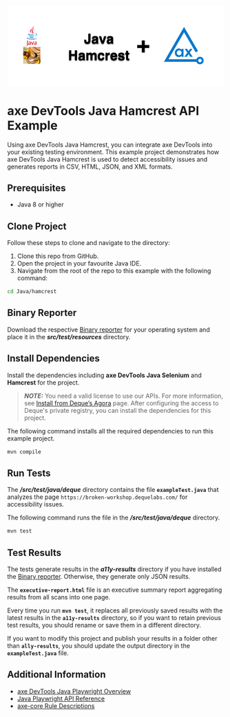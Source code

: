 ![logo](./docs/logo-java-hamcrest.png)

# axe DevTools Java Hamcrest API Example

Using axe DevTools Java Hamcrest, you can integrate axe DevTools into your existing testing environment. This example project demonstrates how axe DevTools Java Hamcrest is used to detect accessibility issues and generates reports in CSV, HTML, JSON, and XML formats.

## Prerequisites

- Java 8 or higher

## Clone Project

Follow these steps to clone and navigate to the directory:
1. Clone this repo from GitHub.
2. Open the project in your favourite Java IDE.
3. Navigate from the root of the repo to this example with the following command:

```sh
cd Java/hamcrest
```

## Binary Reporter

Download the respective [Binary reporter](https://docs.deque.com/devtools-html/4.0.0/en/downloads#binary-reporter) for your operating system and place it in the **_src/test/resources_** directory.

## Install Dependencies

Install the dependencies including **axe DevTools Java Selenium** and **Hamcrest** for the project.

> **_NOTE:_**
>You need a valid license to use our APIs. For more information, see [Install from Deque’s Agora](https://docs.deque.com/devtools-html/4.0.0/en/java-install-agora) page. After configuring the access to Deque's private registry, you can install the dependencies for this project.

The following command installs all the required dependencies to run this example project.

```sh
mvn compile
```

## Run Tests

The **_/src/test/java/deque_** directory contains the file **`exampleTest.java`** that analyzes the page `https://broken-workshop.dequelabs.com/` for accessibility issues.

The following command runs the file in the **_/src/test/java/deque_** directory.

```sh
mvn test
```

## Test Results

The tests generate results in the **_a11y-results_** directory if you have installed the [Binary reporter](https://docs.deque.com/devtools-html/4.0.0/en/downloads#binary-reporter). Otherwise, they generate only JSON results.

The **`executive-report.html`** file is an executive summary report aggregating results from all scans into one page.

Every time you run **`mvn test`**, it replaces all previously saved results with the latest results in the **`a11y-results`** directory, so if you want to retain previous test results, you should rename or save them in a different directory. 

If you want to modify this project and publish your results in a folder other than **`ally-results`**, you should update the output directory in the **`exampleTest.java`** file. 

## Additional Information

- [axe DevTools Java Playwright Overview](https://docs.deque.com/devtools-html/4.0.0/en/java-test-hamcrest)
- [Java Playwright API Reference](https://docs.deque.com/devtools-html/4.0.0/en/java-api-hamcrest)
- [axe-core Rule Descriptions](https://github.com/dequelabs/axe-core/blob/master/doc/rule-descriptions.md)
